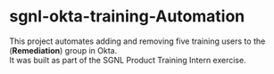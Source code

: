 # sgnl-okta-training-Automation 


This project automates adding and removing five training users to the (**Remediation**) group in Okta.  
It was built as part of the SGNL Product Training Intern exercise.



